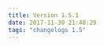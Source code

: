 ```yaml
---
title: Version 1.5.1
date: 2017-11-30 21:48:29 
tags: "changelogs 1.5"
---
```


<script src="https://gist.github.com/spinnaker-release/e884c78db5dead1a72c3f6b52c05738b.js"></script>